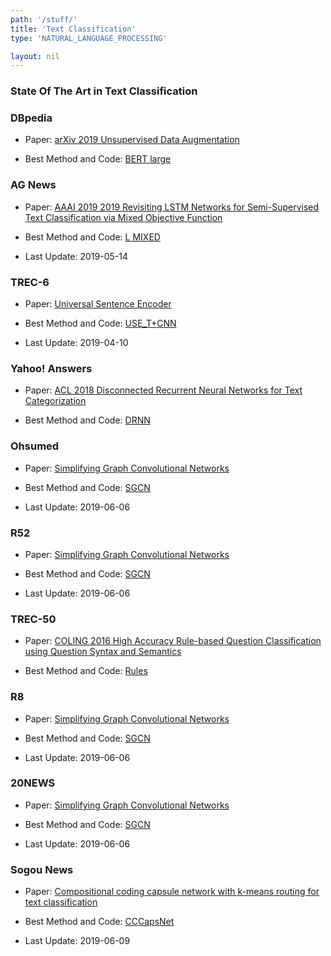 ```yaml
---
path: '/stuff/'
title: 'Text Classification'
type: 'NATURAL_LANGUAGE_PROCESSING'

layout: nil
---
```


### State Of The Art in Text Classification  

### DBpedia

* Paper: [arXiv 2019 Unsupervised Data Augmentation](https://arxiv.org/pdf/1904.12848.pdf)

* Best Method and Code: [BERT large]()

### AG News

* Paper: [AAAI 2019 2019 Revisiting LSTM Networks for Semi-Supervised Text Classification via Mixed Objective Function](https://www.aaai.org/Papers/AAAI/2019/AAAI-SachanD.7236.pdf)

* Best Method and Code: [L MIXED](https://github.com/DevSinghSachan/ssl_text_classification)

* Last Update: 2019-05-14

### TREC-6

* Paper: [ Universal Sentence Encoder](https://arxiv.org/pdf/1803.11175v2.pdf)

* Best Method and Code: [USE_T+CNN](https://github.com/facebookresearch/InferSent)

* Last Update: 2019-04-10

### Yahoo! Answers

* Paper: [ACL 2018 Disconnected Recurrent Neural Networks for Text Categorization](http://aclweb.org/anthology/P18-1215)

* Best Method and Code: [DRNN]()

### Ohsumed

* Paper: [ Simplifying Graph Convolutional Networks](https://arxiv.org/pdf/1902.07153v1.pdf)

* Best Method and Code: [SGCN](https://github.com/stellargraph/stellargraph)

* Last Update: 2019-06-06

### R52

* Paper: [ Simplifying Graph Convolutional Networks](https://arxiv.org/pdf/1902.07153v1.pdf)

* Best Method and Code: [SGCN](https://github.com/stellargraph/stellargraph)

* Last Update: 2019-06-06

### TREC-50

* Paper: [COLING 2016 High Accuracy Rule-based Question Classification using Question Syntax and Semantics](http://aclweb.org/anthology/C16-1116)

* Best Method and Code: [Rules]()

### R8

* Paper: [ Simplifying Graph Convolutional Networks](https://arxiv.org/pdf/1902.07153v1.pdf)

* Best Method and Code: [SGCN](https://github.com/stellargraph/stellargraph)

* Last Update: 2019-06-06

### 20NEWS

* Paper: [ Simplifying Graph Convolutional Networks](https://arxiv.org/pdf/1902.07153v1.pdf)

* Best Method and Code: [SGCN](https://github.com/stellargraph/stellargraph)

* Last Update: 2019-06-06

### Sogou News

* Paper: [ Compositional coding capsule network with k-means routing for text classification](https://arxiv.org/pdf/1810.09177v3.pdf)

* Best Method and Code: [CCCapsNet](https://github.com/leftthomas/CCCapsNet)

* Last Update: 2019-06-09

